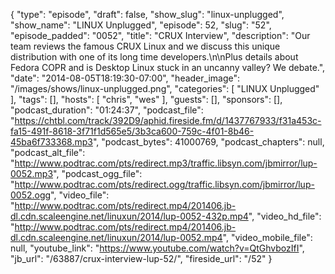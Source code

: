 {
  "type": "episode",
  "draft": false,
  "show_slug": "linux-unplugged",
  "show_name": "LINUX Unplugged",
  "episode": 52,
  "slug": "52",
  "episode_padded": "0052",
  "title": "CRUX Interview",
  "description": "Our team reviews the famous CRUX Linux and we discuss this unique distribution with one of its long time developers.\n\nPlus details about Fedora COPR and is Desktop Linux stuck in an uncanny valley? We debate.",
  "date": "2014-08-05T18:19:30-07:00",
  "header_image": "/images/shows/linux-unplugged.png",
  "categories": [
    "LINUX Unplugged"
  ],
  "tags": [],
  "hosts": [
    "chris",
    "wes"
  ],
  "guests": [],
  "sponsors": [],
  "podcast_duration": "01:24:37",
  "podcast_file": "https://chtbl.com/track/392D9/aphid.fireside.fm/d/1437767933/f31a453c-fa15-491f-8618-3f71f1d565e5/3b3ca600-759c-4f01-8b46-45ba6f733368.mp3",
  "podcast_bytes": 41000769,
  "podcast_chapters": null,
  "podcast_alt_file": "http://www.podtrac.com/pts/redirect.mp3/traffic.libsyn.com/jbmirror/lup-0052.mp3",
  "podcast_ogg_file": "http://www.podtrac.com/pts/redirect.ogg/traffic.libsyn.com/jbmirror/lup-0052.ogg",
  "video_file": "http://www.podtrac.com/pts/redirect.mp4/201406.jb-dl.cdn.scaleengine.net/linuxun/2014/lup-0052-432p.mp4",
  "video_hd_file": "http://www.podtrac.com/pts/redirect.mp4/201406.jb-dl.cdn.scaleengine.net/linuxun/2014/lup-0052.mp4",
  "video_mobile_file": null,
  "youtube_link": "https://www.youtube.com/watch?v=QtGhvbozIfI",
  "jb_url": "/63887/crux-interview-lup-52/",
  "fireside_url": "/52"
}

